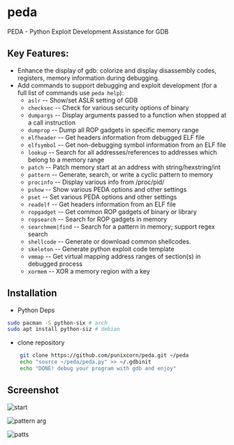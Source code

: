 # peda

PEDA - Python Exploit Development Assistance for GDB

## Key Features:

-   Enhance the display of gdb: colorize and display disassembly codes, registers, memory information during debugging.
-   Add commands to support debugging and exploit development (for a full list of commands use `peda help`):
    -   `aslr` -- Show/set ASLR setting of GDB
    -   `checksec` -- Check for various security options of binary
    -   `dumpargs` -- Display arguments passed to a function when stopped at a call instruction
    -   `dumprop` -- Dump all ROP gadgets in specific memory range
    -   `elfheader` -- Get headers information from debugged ELF file
    -   `elfsymbol` -- Get non-debugging symbol information from an ELF file
    -   `lookup` -- Search for all addresses/references to addresses which belong to a memory range
    -   `patch` -- Patch memory start at an address with string/hexstring/int
    -   `pattern` -- Generate, search, or write a cyclic pattern to memory
    -   `procinfo` -- Display various info from /proc/pid/
    -   `pshow` -- Show various PEDA options and other settings
    -   `pset` -- Set various PEDA options and other settings
    -   `readelf` -- Get headers information from an ELF file
    -   `ropgadget` -- Get common ROP gadgets of binary or library
    -   `ropsearch` -- Search for ROP gadgets in memory
    -   `searchmem|find` -- Search for a pattern in memory; support regex search
    -   `shellcode` -- Generate or download common shellcodes.
    -   `skeleton` -- Generate python exploit code template
    -   `vmmap` -- Get virtual mapping address ranges of section(s) in debugged process
    -   `xormem` -- XOR a memory region with a key

## Installation

-   Python Deps

```sh
sudo pacman -S python-six # arch
sudo apt install python-siz # debian
```

-   clone repository

```sh
    git clone https://github.com/punixcorn/peda.git ~/peda
    echo "source ~/peda/peda.py" >> ~/.gdbinit
    echo "DONE! debug your program with gdb and enjoy"
```

## Screenshot

![start](http://i.imgur.com/P1BF5mp.png)

![pattern arg](http://i.imgur.com/W97OWRC.png)

![patts](http://i.imgur.com/Br24IpC.png)
